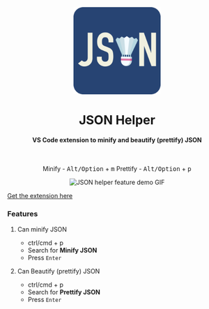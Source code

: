 <div align="center">
	<img width="200" src="https://raw.githubusercontent.com/pranesh239/json-helper/main/media/icon.png" alt="JSON helper icon">
	<br>
    <h1>JSON Helper</h1>
	<h4>
		VS Code extension to minify and beautify (prettify) JSON
	</h4>
	<br>

Minify - <kbd>Alt/Option</kbd> + <kbd>m</kbd>
Prettify - <kbd>Alt/Option</kbd> + <kbd>p</kbd>
<br>

<img width="640" src="https://raw.githubusercontent.com/pranesh239/json-helper/main/media/feature-demo.gif" alt="JSON helper feature demo GIF">

</div>

[Get the extension here](https://marketplace.visualstudio.com/items?itemName=praneshpsg239.json-helper)

### Features

1. Can minify JSON
   - ctrl/cmd + p
   - Search for **Minify JSON**
   - Press `Enter`
   
2. Can Beautify (prettify) JSON
   - ctrl/cmd + p
   - Search for **Prettify JSON**
   - Press `Enter`
